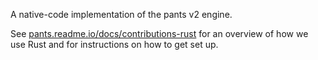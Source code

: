 A native-code implementation of the pants v2 engine.

See [pants.readme.io/docs/contributions-rust](https://pants.readme.io/docs/contributions-rust) for an overview of how we use Rust and for instructions on how to get set up.
